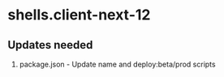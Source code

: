 # shells.client-next-12

## Updates needed
1. package.json - Update name and deploy:beta/prod scripts
